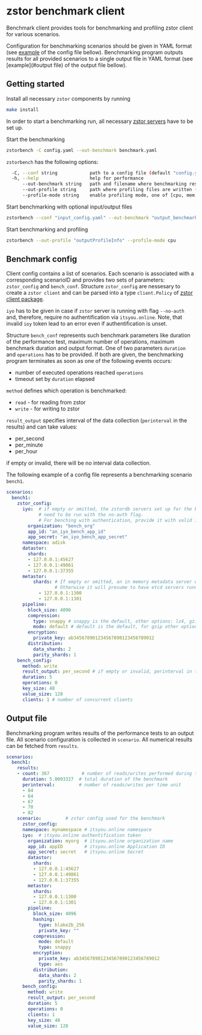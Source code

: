 # zstor benchmark client

Benchmark client provides tools for benchmarking and profiling zstor client for various scenarios.

Configuration for benchmarking scenarios should be given in YAML format (see [example](#benchmark-config) of the config file bellow).
Benchmarking program outputs results for all provided scenarios to a single output file in YAML format (see [example](#output file) of the output file bellow). 


## Getting started
Install all necessary `zstor` components by running
```bash
make install
```
In order to start a benchmarking run, all necessary [zstor servers](https://github.com/zero-os/0-stor/blob/master/docs/gettingstarted.md) have to be set up.

Start the benchmarking
``` bash
zstorbench -C config.yaml --out-benchmark benchmark.yaml
```

`zstorbench` has the following options:
``` bash
  -C, --conf string            path to a config file (default "config.yaml")
  -h, --help                   help for performance
      --out-benchmark string   path and filename where benchmarking results are written (default "benchmark.yaml")
      --out-profile string     path where profiling files are written (default "profile")
      --profile-mode string    enable profiling mode, one of [cpu, mem, trace, block]
```


Start benchmarking with optional input/output files
``` bash
zstorbench --conf "input_config.yaml" --out-benchmark "output_benchmark.yaml"
```

Start benchmarking and profiling
``` bash
zstorbench --out-profile "outputProfileInfo" --profile-mode cpu
```

## Benchmark config

Client config contains a list of scenarios. 
Each scenario is associated with a corresponding scenarioID and provides two sets of parameters: 
`zstor_config` and `bench_conf`.
Structure `zstor_config` are nessesary to create a `zstor client` and can be parsed into a type `client.Policy` of [zstor client package](https://github.com/zero-os/0-stor/tree/master/client). 

`iyo` has to be given in case if `zstor` server is running with flag `--no-auth` and, therefore, require no authentification via `itsyou.online`.
Note, that invalid `ioy` token lead to an error even if authentification is unset.

Structure `bench_conf` represents such benchmark parameters like duration of the performance test, maximum number of operations, maximum benchmark duration and output format.
One of two parameters `duration` and `operations` has to be provided. If both are given, the benchmarking program terminates as soon as one of the following events occurs:
 + number of executed operations reached `operations`
 + timeout set by `duration` elapsed

`method` defines which operation is benchmarked:
 + `read` - for reading from zstor
 + `write` - for writing to zstor

`result_output` specifies interval of the data collection (`perinterval` in the results) and can take values:  
 + per_second
 + per_minute
 + per_hour

if empty or invalid, there will be no interval data collection.

The following example of a config file represents a benchmarking scenario `bench1`.

``` yaml
scenarios:
  bench1:
    zstor_config:
      iyo:  # if empty or omitted, the zstordb servers set up for the benchmark 
            # need to be run with the no-auth flag.
            # For benching with authentication, provide it with valid itsyou.online credential
        organization: "bench_org"
        app_id: "an_iyo_bench_app_id"
        app_secret: "an_iyo_bench_app_secret"
      namespace: adisk
      datastor:
        shards:
        - 127.0.0.1:45627
        - 127.0.0.1:49861
        - 127.0.0.1:37355
      metastor:
          shards: # If empty or omitted, an in memory metadata server will be used
                  # Otherwise it will presume to have etcd servers running on these addresses
            - 127.0.0.1:1300
            - 127.0.0.1:1301
      pipeline:
        block_size: 4096
        compression:
          type: snappy # snappy is the default, other options: lz4, gzip
          mode: default # default is the default, for gzip other options: best_speed, best_compression
        encryption:
          private_key: ab345678901234567890123456789012
        distribution:
          data_shards: 2
          parity_shards: 1
    bench_config:
      method: write
      result_output: per_second # if empty or invalid, perinterval in the result will be empty
      duration: 5
      operations: 0
      key_size: 48
      value_size: 128
      clients: 1 # number of concurrent clients
```

## Output file

Benchmarking program writes results of the performance tests to an output file. All scenario configuration is collected in `scenario`. All numerical results can be fetched from `results`.

``` yaml
scenarios:
  bench1:
    results:
    - count: 367            # number of reads/writes performed during the benchmark
      duration: 5.0093327  # total duration of the benchmark
      perinterval:         # number of reads/writes per time unit
      - 84
      - 64
      - 67
      - 70
      - 82
    scenario:         # zstor config used for the benchmark
      zstor_config:
      namespace: mynamespace # itsyou.online namespace
      iyo:  # itsyou.online authentification token
        organization: myorg  # itsyou.online organization name
        app_id: appID        # itsyou.online Application ID
        app_secret: secret   # itsyou.online Secret
        datastor:
          shards:
          - 127.0.0.1:45627
          - 127.0.0.1:49861
          - 127.0.0.1:37355
        metastor:
          shards:
          - 127.0.0.1:1300
          - 127.0.0.1:1301
        pipeline:
          block_size: 4096
          hashing:
            type: blake2b_256
            private_key: ""
          compression:
            mode: default
            type: snappy
          encryption:
            private_key: ab345678901234567890123456789012
            type: aes
          distribution:
            data_shards: 2
            parity_shards: 1
      bench_config:
        method: write
        result_output: per_second
        duration: 5
        operations: 0
        clients: 1
        key_size: 48
        value_size: 128
```